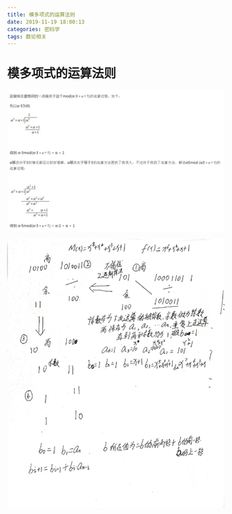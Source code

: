 ```yaml
---
title: 模多项式的运算法则
date: 2019-11-19 18:00:13
categories: 密码学
tags: 数论相关
---
```


# 模多项式的运算法则

![模多项式的运算法则](模多项式的运算法则/模多项式的运算法则.png)

![辗转相除法](模多项式的运算法则/辗转相除法.jpg)

